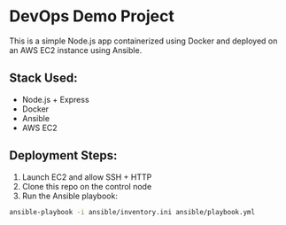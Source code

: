 # DevOps Demo Project 

This is a simple Node.js app containerized using Docker and deployed on an AWS EC2 instance using Ansible.

## Stack Used:
- Node.js + Express
- Docker
- Ansible
- AWS EC2

## Deployment Steps:
1. Launch EC2 and allow SSH + HTTP
2. Clone this repo on the control node
3. Run the Ansible playbook:
```bash
ansible-playbook -i ansible/inventory.ini ansible/playbook.yml
